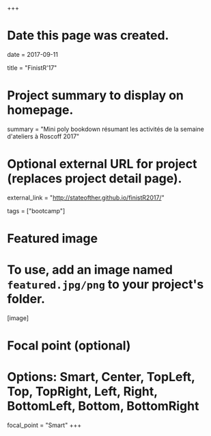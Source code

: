 +++
# Date this page was created.
date = 2017-09-11

title = "FinistR'17"

# Project summary to display on homepage.
summary = "Mini poly bookdown résumant les activités de la semaine d'ateliers à Roscoff 2017"

# Optional external URL for project (replaces project detail page).
external_link = "http://stateofther.github.io/finistR2017/"

tags = ["bootcamp"]

# Featured image
# To use, add an image named `featured.jpg/png` to your project's folder. 
[image]

  # Focal point (optional)
  # Options: Smart, Center, TopLeft, Top, TopRight, Left, Right, BottomLeft, Bottom, BottomRight
  focal_point = "Smart"
+++



